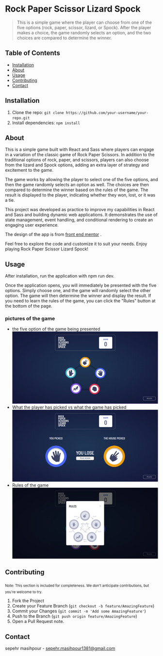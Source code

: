 # Rock Paper Scissor Lizard Spock

> This is a simple game where the player can choose from one of the five options (rock, paper, scissor, lizard, or Spock). After the player makes a choice, the game randomly selects an option, and the two choices are compared to determine the winner.

## Table of Contents

- [Installation](#installation)
- [About](#about)
- [Usage](#usage)
- [Contributing](#contributing)
- [Contact](#contact)

## Installation

1. Clone the repo: `git clone https://github.com/your-username/your-repo.git`
2. Install dependencies: `npm install`

## About

This is a simple game built with React and Sass where players can engage in a variation of the classic game of Rock Paper Scissors. In addition to the traditional options of rock, paper, and scissors, players can also choose from the lizard and Spock options, adding an extra layer of strategy and excitement to the game.

The game works by allowing the player to select one of the five options, and then the game randomly selects an option as well. The choices are then compared to determine the winner based on the rules of the game. The result is displayed to the player, indicating whether they won, lost, or it was a tie.

This project was developed as practice to improve my capabilities in React and Sass and building dynamic web applications. It demonstrates the use of state management, event handling, and conditional rendering to create an engaging user experience.

The design of the app is from [front end mentor](https://www.frontendmentor.io) .

Feel free to explore the code and customize it to suit your needs. Enjoy playing Rock Paper Scissor Lizard Spock!

## Usage

After installation, run the application with npm run dev.

Once the application opens, you will immediately be presented with the five options. Simply choose one, and the game will randomly select the other option. The game will then determine the winner and display the result. If you need to learn the rules of the game, you can click the "Rules" button at the bottom of the page.

### pictures of the game

- the five option of the game being presented
  ![Screenshot](public/openning.png)
- What the player has picked vs what the game has picked
  ![Screenshot](public/compare.PNG)
- Rules of the game
  ![Screenshot](public/Rules.PNG)

## Contributing

<sub>Note: This section is included for completeness. We don't anticipate contributions, but you're welcome to try.</sub>

1. Fork the Project
2. Create your Feature Branch (`git checkout -b feature/AmazingFeature`)
3. Commit your Changes (`git commit -m 'Add some AmazingFeature'`)
4. Push to the Branch (`git push origin feature/AmazingFeature`)
5. Open a Pull Request
   note.

## Contact

sepehr masihpour - sepehr.masihpour1381@gmail.com
